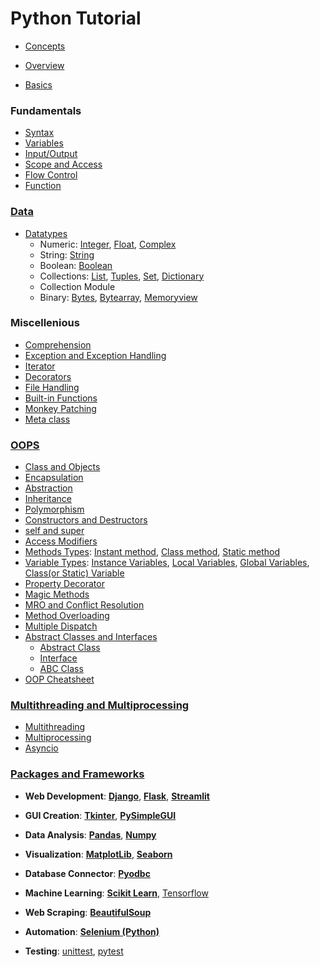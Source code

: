# Python Tutorial

- [Concepts](lessons/concepts/readme.md)
- [Overview](lessons/overview/readme.md)

- [Basics](lessons/basics/readme.md)

### Fundamentals
- [Syntax](lessons/syntax/readme.md)
- [Variables](lessons/variables/readme.md)
- [Input/Output](lessons/input_output/readme.md)
- [Scope and Access](lessons/scope/readme.md) 
- [Flow Control](lessons/flow_control/readme.md)
- [Function](lessons/functions/readme.md)

### [Data](lessons/data/readme.md)
- [Datatypes](lessons/datatypes/readme.md)
    - Numeric: [Integer](lessons/integer/readme.md), [Float](lessons/float/readme.md), [Complex](lessons/complex/readme.md)
    - String: [String](lessons/string/readme.md)
    - Boolean: [Boolean](lessons/boolean/readme.md)
    - Collections: [List](lessons/list/readme.md), [Tuples](lessons/tuples/readme.md), [Set](lessons/set/readme.md), [Dictionary](lessons/dictionary/readme.md)
    - Collection Module
    - Binary: [Bytes](lessons/bytes/readme.md), [Bytearray](lessons/bytearray/readme.md), [Memoryview](lessons/memoryview/readme.md)

### Miscellenious
- [Comprehension](lessons/comprehension/readme.md)        
- [Exception and Exception Handling](lessons/exception/readme.md)
- [Iterator](lessons/iterator/readme.md)
- [Decorators](lessons/decorators/readme.md)
- [File Handling](lessons/file_handling/readme.md)
- [Built-in Functions](lessons/built_in_functions/readme.md)
- [Monkey Patching](lessons/monkey_patching/readme.md)
- [Meta class](lessons/meta_class/readme.md)

### [OOPS](lessons/oop/readme.md)
- [Class and Objects](lessons/class_and_object/readme.md)
- [Encapsulation](lessons/encapsulation/readme.md)
- [Abstraction](lessons/abstraction/readme.md)
- [Inheritance](lessons/inheritance/readme.md)
- [Polymorphism](lessons/polymorphism/readme.md)
- [Constructors and Destructors](lessons/constructors_destructors/readme.md)
- [self and super](lessons/self_and_super/readme.md)
- [Access Modifiers](lessons/access_modifiers/readme.md)
- [Methods Types](lessons/method_types/readme.md): [Instant method](lessons/instant_methods/readme.md), [Class method](lessons/class_methods/readme.md), [Static method](lessons/static_methods/readme.md)
- [Variable Types](lessons/variable_types/readme.md): [Instance Variables](lessons/instant_variable/readme.md), [Local Variables](lessons/local_variable/readme.md), [Global Variables](lessons/global_variable/readme.md), [Class(or Static) Variable](lessons/class_variable/readme.md)
- [Property Decorator](lessons/property_decorator/readme.md)
- [Magic Methods](lessons/magic_methods/readme.md)
- [MRO and Conflict Resolution](lessons/mro_and_conflicts/readme.md)
- [Method Overloading](lessons/method_overloading/readme.md)
- [Multiple Dispatch](lessons/multiple_dispatch/readme.md)
- [Abstract Classes and Interfaces](lessons/abstract_classes_interfaces/readme.md)
    - [Abstract Class](lesson/abstract_class/readme.md) 
    - [Interface](lessons/interface/readme.md)
    - [ABC Class](lessons/abc_class/readme.md)
- [OOP Cheatsheet](lessons/oops_cheatsheet/readme.md)

### [Multithreading and Multiprocessing](lessons/multithreading_multiprocessing/readme.md)
- [Multithreading](lessons/multithreading/readme.md)
- [Multiprocessing](lessons/multiprocessing/readme.md)
- [Asyncio](lessons/asyncio/readme.md)

### [Packages and Frameworks](lessons/packages_framework/readme.md)

-  **Web Development**: [**Django**](frameworks/django/readme.md), [**Flask**](frameworks/flask/readme.md), [**Streamlit**](frameworks/streamlit/readme.md)

- **GUI Creation**: [**Tkinter**](frameworks/tkinter/readme.md), [**PySimpleGUI**](frameworks/pysimplegui/readme.md)

- **Data Analysis**: [**Pandas**](libraries/pandas/readme.md), [**Numpy**](packages/numpy/readme.md)

- **Visualization**: [**MatplotLib**](packages/matplotlib/readme.md), [**Seaborn**](packages/seaborn/readme.md)

- **Database Connector**: [**Pyodbc**](packages/pyodbc/readme.md)

- **Machine Learning**: [**Scikit Learn**](packages/sklearn/readme.md), [Tensorflow](https://github.com/AkashDas253/Tutorial_Tensorflow)

- **Web Scraping**: [**BeautifulSoup**](packages/beautifulsoup/readme.md)

- **Automation**: [**Selenium (Python)**](packages/selenium/readme.md)

- **Testing**: [unittest](frameworks/unittest/readme.md), [pytest](packages/pytest/readme.md)



